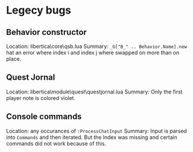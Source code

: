 # Legecy bugs

## Behavior constructor

Location: libertica\core\qsb.lua
Summary:  `_G["B_" .. Behavior.Name].new` hat an error where index i and index j
          where swapped on more than on place.

## Quest Jornal
Location: libertica\module\quest\questjornal.lua
Summary:  Only the first player note is colored violet.

## Console commands
Location: any occurances of `:ProcessChatInput`
Summary:  Input is parsed into `Commands` and then iterated. But the Index was
          missing and certain commands did not work because of this.